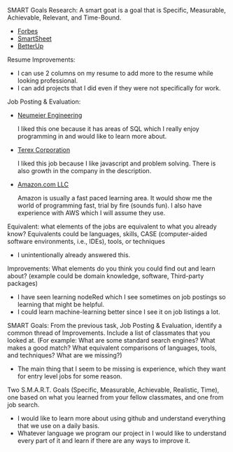 SMART Goals Research:
A smart goat is a goal that is Specific, Measurable, Achievable, Relevant, and Time-Bound.
* [Forbes](https://www.forbes.com/advisor/business/smart-goals/)
* [SmartSheet](https://www.smartsheet.com/blog/essential-guide-writing-smart-goals)
* [BetterUp](https://www.betterup.com/blog/smart-goals-examples)

Resume Improvements:
* I can use 2 columns on my resume to add more to the resume while looking professional.
* I can add projects that I did even if they were not specifically for work.

Job Posting & Evaluation:
* [Neumeier Engineering](https://www.indeed.com/viewjob?jk=f48e289587befe3c&q=programming&l=Seattle%2C+WA&tk=1i83u06njiq5g880&from=web&advn=3741103686702885&adid=434135770&ad=-6NYlbfkN0CWc-Yg9zuMg5T3QuS8x1o3LRmuGvgAmF8nLotzj8Rq5MS3hA0MmzKtdt0c1b7FahCWaJgGlPj65j0rq1QsUSgo3PYiqDimy0ZbkpuBOzoXw8AFrYBF8z-toUSz6_J-2ekUdzm4RGXrQkiO4BYKVGmQrK80BqY-HyFxlUDh47D67dftpucWU47sIvYzJOEP76MaKEaHoE227KfGoFlakIijSh9NcPBLsCLcK9HDFVcC1aeHqLMwoqZ576-_QoCb3XRyT7uDPQG0vqEk2SZhvTZfB8gi03j_c-ao_9pLnBkk7mBSpjRFGhqw83MEr0RioXMbBIP_PM5ouW-TNBkNoeJC8s8YWOcNiBZbYHLNm-cioWawVNemctAMXWRqDP7rCzQjI3li6RbXicdyj8dKB-y1xvhIs6oCp1yPX6mIBWdtDp2oGZFpSG3kT8GW5sKC6dIe4art0uPiYPOu04geMxosgjIELn9A0AeOA2_cae2KMEmcztQVwVe85g4-f4CqqgeMtE08CUJJEENzHhWEGN6O&pub=4a1b367933fd867b19b072952f68dceb&camk=nUmJqO2E8rhrVFZCnlSErA%3D%3D&xkcb=SoDg6_M37D0PB7Qv3Z0LbzkdCdPP&xpse=SoA06_I37D0NZ_QUjh0IbzkdCdPP&xfps=d35a8503-f909-4ef5-9bdb-8b1f4ac62fee&vjs=3)

  I liked this one because it has areas of SQL which I really enjoy programming in and would like to learn more about.
  
* [Terex Corporation](https://www.indeed.com/viewjob?jk=ac711ceee0254bfd&tk=1i83u06njiq5g880&from=serp&vjs=3)

  I liked this job because I like javascript and problem solving. There is also growth in the company in the description.
  
* [Amazon.com LLC](https://www.indeed.com/viewjob?jk=60a4fc68f1345841&tk=1i83u7s04jli4801&from=serp&vjs=3)

  Amazon is usually a fast paced learning area. It would show me the world of programming fast, trial by fire (sounds fun). I also have experience with AWS which I will assume they use.
  
Equivalent: what elements of the jobs are equivalent to what you already know? Equivalents could be languages, skills, CASE (computer-aided software environments, i.e., IDEs), tools, or techniques
* I unintentionally already answered this.

Improvements: What elements do you think you could find out and learn about? (example could be domain knowledge, software, Third-party packages)
* I have seen learning nodeRed which I see sometimes on job postings so learning that might be helpful.
* I could learn machine-learning better since I see it on job listings a lot.

SMART Goals: From the previous task, Job Posting & Evaluation, identify a common thread of Improvements. Include a list of classmates that you looked at. (For example: What are some standard search engines? What makes a good match? What equivalent comparisons of languages, tools, and techniques? What are we missing?)
* The main thing that I seem to be missing is experience, which they want for entry level jobs for some reason.

Two S.M.A.R.T. Goals (Specific, Measurable, Achievable, Realistic, Time), one based on what you learned from your fellow classmates, and one from job search.
* I would like to learn more about using github and understand everything that we use on a daily basis.
* Whatever language we program our project in I would like to understand every part of it and learn if there are any ways to improve it.
